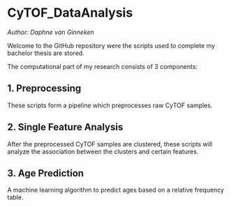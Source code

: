 # CyTOF_DataAnalysis
*Author: Daphne van Ginneken*  
  
Welcome to the GitHub repository were the scripts used to complete my bachelor thesis are stored.
  
The computational part of my research consists of 3 components:  
## 1. Preprocessing
These scripts form a pipeline which preprocesses raw CyTOF samples.  
## 2. Single Feature Analysis
After the preprocessed CyTOF samples are clustered, these scripts will analyze the association between the clusters and certain features.
## 3. Age Prediction
A machine learning algorithm to predict ages based on a relative frequency table.  
